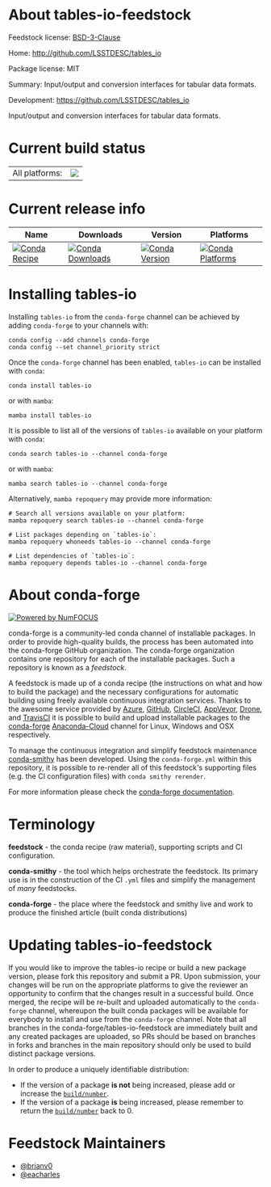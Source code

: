 About tables-io-feedstock
=========================

Feedstock license: [BSD-3-Clause](https://github.com/conda-forge/tables-io-feedstock/blob/main/LICENSE.txt)

Home: http://github.com/LSSTDESC/tables_io

Package license: MIT

Summary: Input/output and conversion interfaces for tabular data formats.

Development: https://github.com/LSSTDESC/tables_io

Input/output and conversion interfaces for tabular data formats.


Current build status
====================


<table><tr><td>All platforms:</td>
    <td>
      <a href="https://dev.azure.com/conda-forge/feedstock-builds/_build/latest?definitionId=13774&branchName=main">
        <img src="https://dev.azure.com/conda-forge/feedstock-builds/_apis/build/status/tables-io-feedstock?branchName=main">
      </a>
    </td>
  </tr>
</table>

Current release info
====================

| Name | Downloads | Version | Platforms |
| --- | --- | --- | --- |
| [![Conda Recipe](https://img.shields.io/badge/recipe-tables--io-green.svg)](https://anaconda.org/conda-forge/tables-io) | [![Conda Downloads](https://img.shields.io/conda/dn/conda-forge/tables-io.svg)](https://anaconda.org/conda-forge/tables-io) | [![Conda Version](https://img.shields.io/conda/vn/conda-forge/tables-io.svg)](https://anaconda.org/conda-forge/tables-io) | [![Conda Platforms](https://img.shields.io/conda/pn/conda-forge/tables-io.svg)](https://anaconda.org/conda-forge/tables-io) |

Installing tables-io
====================

Installing `tables-io` from the `conda-forge` channel can be achieved by adding `conda-forge` to your channels with:

```
conda config --add channels conda-forge
conda config --set channel_priority strict
```

Once the `conda-forge` channel has been enabled, `tables-io` can be installed with `conda`:

```
conda install tables-io
```

or with `mamba`:

```
mamba install tables-io
```

It is possible to list all of the versions of `tables-io` available on your platform with `conda`:

```
conda search tables-io --channel conda-forge
```

or with `mamba`:

```
mamba search tables-io --channel conda-forge
```

Alternatively, `mamba repoquery` may provide more information:

```
# Search all versions available on your platform:
mamba repoquery search tables-io --channel conda-forge

# List packages depending on `tables-io`:
mamba repoquery whoneeds tables-io --channel conda-forge

# List dependencies of `tables-io`:
mamba repoquery depends tables-io --channel conda-forge
```


About conda-forge
=================

[![Powered by
NumFOCUS](https://img.shields.io/badge/powered%20by-NumFOCUS-orange.svg?style=flat&colorA=E1523D&colorB=007D8A)](https://numfocus.org)

conda-forge is a community-led conda channel of installable packages.
In order to provide high-quality builds, the process has been automated into the
conda-forge GitHub organization. The conda-forge organization contains one repository
for each of the installable packages. Such a repository is known as a *feedstock*.

A feedstock is made up of a conda recipe (the instructions on what and how to build
the package) and the necessary configurations for automatic building using freely
available continuous integration services. Thanks to the awesome service provided by
[Azure](https://azure.microsoft.com/en-us/services/devops/), [GitHub](https://github.com/),
[CircleCI](https://circleci.com/), [AppVeyor](https://www.appveyor.com/),
[Drone](https://cloud.drone.io/welcome), and [TravisCI](https://travis-ci.com/)
it is possible to build and upload installable packages to the
[conda-forge](https://anaconda.org/conda-forge) [Anaconda-Cloud](https://anaconda.org/)
channel for Linux, Windows and OSX respectively.

To manage the continuous integration and simplify feedstock maintenance
[conda-smithy](https://github.com/conda-forge/conda-smithy) has been developed.
Using the ``conda-forge.yml`` within this repository, it is possible to re-render all of
this feedstock's supporting files (e.g. the CI configuration files) with ``conda smithy rerender``.

For more information please check the [conda-forge documentation](https://conda-forge.org/docs/).

Terminology
===========

**feedstock** - the conda recipe (raw material), supporting scripts and CI configuration.

**conda-smithy** - the tool which helps orchestrate the feedstock.
                   Its primary use is in the construction of the CI ``.yml`` files
                   and simplify the management of *many* feedstocks.

**conda-forge** - the place where the feedstock and smithy live and work to
                  produce the finished article (built conda distributions)


Updating tables-io-feedstock
============================

If you would like to improve the tables-io recipe or build a new
package version, please fork this repository and submit a PR. Upon submission,
your changes will be run on the appropriate platforms to give the reviewer an
opportunity to confirm that the changes result in a successful build. Once
merged, the recipe will be re-built and uploaded automatically to the
`conda-forge` channel, whereupon the built conda packages will be available for
everybody to install and use from the `conda-forge` channel.
Note that all branches in the conda-forge/tables-io-feedstock are
immediately built and any created packages are uploaded, so PRs should be based
on branches in forks and branches in the main repository should only be used to
build distinct package versions.

In order to produce a uniquely identifiable distribution:
 * If the version of a package **is not** being increased, please add or increase
   the [``build/number``](https://docs.conda.io/projects/conda-build/en/latest/resources/define-metadata.html#build-number-and-string).
 * If the version of a package **is** being increased, please remember to return
   the [``build/number``](https://docs.conda.io/projects/conda-build/en/latest/resources/define-metadata.html#build-number-and-string)
   back to 0.

Feedstock Maintainers
=====================

* [@brianv0](https://github.com/brianv0/)
* [@eacharles](https://github.com/eacharles/)

